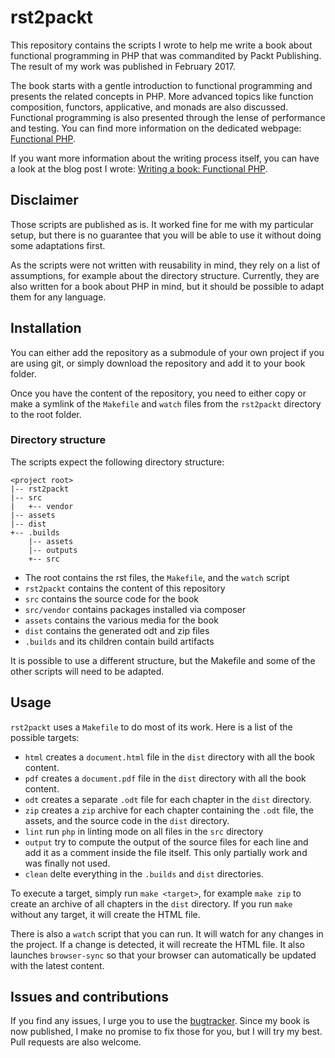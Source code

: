 # rst2packt

This repository contains the scripts I wrote to help me write a book about
functional programming in PHP that was commandited by Packt Publishing. The
result of my work was published in February 2017.

The book starts with a gentle introduction to functional programming and presents
the related concepts in PHP. More advanced topics like function composition,
functors, applicative, and monads are also discussed. Functional programming is
also presented through the lense of performance and testing.
You can find more information on the dedicated webpage: [Functional PHP][book].

If you want more information about the writing process itself, you can have a
look at the blog post I wrote: [Writing a book: Functional PHP][blog].

[book]: https://www.packtpub.com/application-development/functional-php
[blog]: http://gilles.crettenand.info/blog/programming/2017/02/28/Writing-a-book

## Disclaimer

Those scripts are published as is. It worked fine for me with my particular setup,
but there is no guarantee that you will be able to use it without doing some
adaptations first.

As the scripts were not written with reusability in mind, they rely on a list of
assumptions, for example about the directory structure. Currently, they are also
written for a book about PHP in mind, but it should be possible to adapt them
for any language.

## Installation

You can either add the repository as a submodule of your own project if you are
using git, or simply download the repository and add it to your book folder.

Once you have the content of the repository, you need to either copy or make a
symlink of the `Makefile` and `watch` files from the `rst2packt` directory to
the root folder.

### Directory structure

The scripts expect the following directory structure:

```
<project root>
|-- rst2packt
|-- src
|   +-- vendor
|-- assets
|-- dist
+-- .builds
    |-- assets
    |-- outputs
    +-- src
```

* The root contains the rst files, the `Makefile`, and the `watch` script
* `rst2packt` contains the content of this repository
* `src` contains the source code for the book
* `src/vendor` contains packages installed via composer
* `assets` contains the various media for the book
* `dist` contains the generated odt and zip files
* `.builds` and its children contain build artifacts

It is possible to use a different structure, but the Makefile and some of the
other scripts will need to be adapted.

## Usage

`rst2packt` uses a `Makefile` to do most of its work. Here is a list of the possible targets:

* `html` creates a `document.html` file in the `dist` directory with all the book content.
* `pdf` creates a `document.pdf` file in the `dist` directory with all the book content.
* `odt` creates a separate `.odt` file for each chapter in the `dist` directory.
* `zip` creates a `zip` archive for each chapter containing the `.odt` file, the assets, and the source code in the `dist` directory.
* `lint` run `php` in linting mode on all files in the `src` directory
* `output` try to compute the output of the source files for each line and add it as a comment inside the file itself. This only partially work and was finally not used.
* `clean` delte everything in the `.builds` and `dist` directories.

To execute a target, simply run `make <target>`, for example `make zip` to create an archive of all chapters in the `dist` directory. If you run `make` without any target, it will create the HTML file.

There is also a `watch` script that you can run. It will watch for any changes in the project. If a change is detected, it will recreate the HTML file. It also launches `browser-sync` so that your browser can automatically be updated with the latest content.

## Issues and contributions

If you find any issues, I urge you to use the [bugtracker][bugs]. Since my book
is now published, I make no promise to fix those for you, but I will try my best.
Pull requests are also welcome.

[bugs]: https://github.com/krtek4/rst2packt/issues

